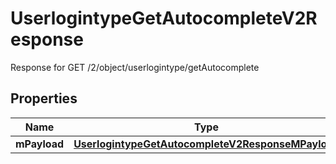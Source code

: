 

# UserlogintypeGetAutocompleteV2Response

Response for GET /2/object/userlogintype/getAutocomplete

## Properties

| Name | Type | Description | Notes |
|------------ | ------------- | ------------- | -------------|
|**mPayload** | [**UserlogintypeGetAutocompleteV2ResponseMPayload**](UserlogintypeGetAutocompleteV2ResponseMPayload.md) |  |  |



